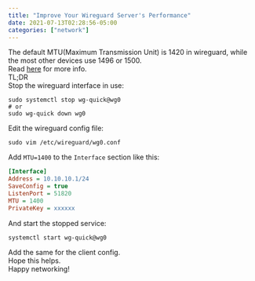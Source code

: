 ```yaml
---
title: "Improve Your Wireguard Server's Performance"
date: 2021-07-13T02:28:56-05:00
categories: ["network"]
---
```

The default MTU(Maximum Transmission Unit) is 1420 in wireguard, while the most other devices use 1496 or 1500.  
Read [here](https://superuser.com/questions/1537638/wireguard-tunnel-slow-and-intermittent?newreg=4af74385cf164e0f8e1d156bae77ad03) for more info.  
TL;DR  
Stop the wireguard interface in use:
```
sudo systemctl stop wg-quick@wg0
# or
sudo wg-quick down wg0
```
Edit the wireguard config file:
```
sudo vim /etc/wireguard/wg0.conf
```
Add `MTU=1400` to the `Interface` section like this:
```ini
[Interface]
Address = 10.10.10.1/24
SaveConfig = true
ListenPort = 51820
MTU = 1400
PrivateKey = xxxxxx
```
And start the stopped service:
```
systemctl start wg-quick@wg0
```
Add the same for the client config.  
Hope this helps.  
Happy networking!  
